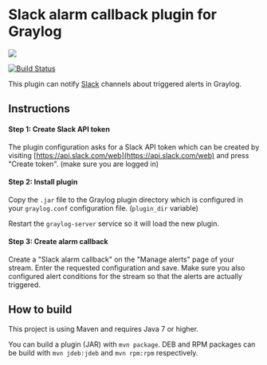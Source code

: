 # Slack alarm callback plugin for Graylog

![](https://s3.amazonaws.com/graylog2public/images/plugin-alarmcallback-slack-1.png)

[![Build Status](https://travis-ci.org/Graylog2/graylog2-alarmcallback-slack.svg)](https://travis-ci.org/Graylog2/graylog2-alarmcallback-slack)

This plugin can notify [Slack](https://www.slack.com) channels about triggered alerts in Graylog.

## Instructions

#### Step 1: Create Slack API token

The plugin configuration asks for a Slack API token which can be created by visiting [https://api.slack.com/web](https://api.slack.com/web) and press "Create token". (make sure you are logged in)

#### Step 2: Install plugin

Copy the `.jar` file to the Graylog plugin directory which is configured in your `graylog.conf` configuration file. (`plugin_dir` variable)

Restart the `graylog-server` service so it will load the new plugin.

#### Step 3: Create alarm callback

Create a "Slack alarm callback" on the "Manage alerts" page of your stream. Enter the requested configuration and save. Make sure you also configured alert conditions for the stream so that the alerts are actually triggered.

## How to build

This project is using Maven and requires Java 7 or higher.

You can build a plugin (JAR) with `mvn package`. DEB and RPM packages can be build with `mvn jdeb:jdeb` and `mvn rpm:rpm` respectively.
